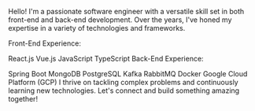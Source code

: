 Hello! I'm a passionate software engineer with a versatile skill set in both front-end and back-end development. Over the years, I've honed my expertise in a variety of technologies and frameworks.

Front-End Experience:

React.js
Vue.js
JavaScript
TypeScript
Back-End Experience:

Spring Boot
MongoDB
PostgreSQL
Kafka
RabbitMQ
Docker
Google Cloud Platform (GCP)
I thrive on tackling complex problems and continuously learning new technologies. Let's connect and build something amazing together!
